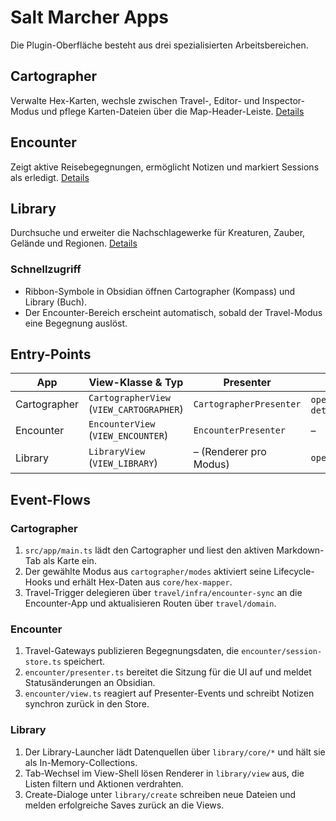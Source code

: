 # Salt Marcher Apps

Die Plugin-Oberfläche besteht aus drei spezialisierten Arbeitsbereichen.

## Cartographer
Verwalte Hex-Karten, wechsle zwischen Travel-, Editor- und Inspector-Modus und pflege Karten-Dateien über die Map-Header-Leiste. [Details](./cartographer/README.md)

## Encounter
Zeigt aktive Reisebegegnungen, ermöglicht Notizen und markiert Sessions als erledigt. [Details](./encounter/README.md)

## Library
Durchsuche und erweiter die Nachschlagewerke für Kreaturen, Zauber, Gelände und Regionen. [Details](./library/README.md)

### Schnellzugriff
- Ribbon-Symbole in Obsidian öffnen Cartographer (Kompass) und Library (Buch).
- Der Encounter-Bereich erscheint automatisch, sobald der Travel-Modus eine Begegnung auslöst.

## Entry-Points

| App | View-Klasse & Typ | Presenter | Öffnen/Detach-Helfer |
| --- | --- | --- | --- |
| Cartographer | `CartographerView` (`VIEW_CARTOGRAPHER`) | `CartographerPresenter` | `openCartographer(app, file?)`, `detachCartographerLeaves(app)` |
| Encounter | `EncounterView` (`VIEW_ENCOUNTER`) | `EncounterPresenter` | – |
| Library | `LibraryView` (`VIEW_LIBRARY`) | – (Renderer pro Modus) | `openLibrary(app)` |

## Event-Flows

### Cartographer
1. `src/app/main.ts` lädt den Cartographer und liest den aktiven Markdown-Tab als Karte ein.
2. Der gewählte Modus aus `cartographer/modes` aktiviert seine Lifecycle-Hooks und erhält Hex-Daten aus `core/hex-mapper`.
3. Travel-Trigger delegieren über `travel/infra/encounter-sync` an die Encounter-App und aktualisieren Routen über `travel/domain`.

### Encounter
1. Travel-Gateways publizieren Begegnungsdaten, die `encounter/session-store.ts` speichert.
2. `encounter/presenter.ts` bereitet die Sitzung für die UI auf und meldet Statusänderungen an Obsidian.
3. `encounter/view.ts` reagiert auf Presenter-Events und schreibt Notizen synchron zurück in den Store.

### Library
1. Der Library-Launcher lädt Datenquellen über `library/core/*` und hält sie als In-Memory-Collections.
2. Tab-Wechsel im View-Shell lösen Renderer in `library/view` aus, die Listen filtern und Aktionen verdrahten.
3. Create-Dialoge unter `library/create` schreiben neue Dateien und melden erfolgreiche Saves zurück an die Views.
